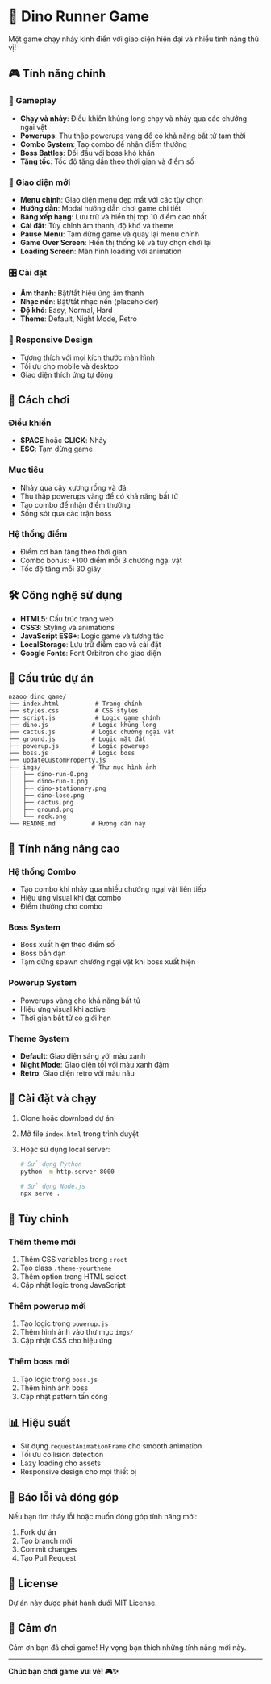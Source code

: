 # 🦖 Dino Runner Game

Một game chạy nhảy kinh điển với giao diện hiện đại và nhiều tính năng thú vị!

## 🎮 Tính năng chính

### 🎯 Gameplay

- **Chạy và nhảy**: Điều khiển khủng long chạy và nhảy qua các chướng ngại vật
- **Powerups**: Thu thập powerups vàng để có khả năng bất tử tạm thời
- **Combo System**: Tạo combo để nhận điểm thưởng
- **Boss Battles**: Đối đầu với boss khó khăn
- **Tăng tốc**: Tốc độ tăng dần theo thời gian và điểm số

### 🎨 Giao diện mới

- **Menu chính**: Giao diện menu đẹp mắt với các tùy chọn
- **Hướng dẫn**: Modal hướng dẫn chơi game chi tiết
- **Bảng xếp hạng**: Lưu trữ và hiển thị top 10 điểm cao nhất
- **Cài đặt**: Tùy chỉnh âm thanh, độ khó và theme
- **Pause Menu**: Tạm dừng game và quay lại menu chính
- **Game Over Screen**: Hiển thị thống kê và tùy chọn chơi lại
- **Loading Screen**: Màn hình loading với animation

### 🎛️ Cài đặt

- **Âm thanh**: Bật/tắt hiệu ứng âm thanh
- **Nhạc nền**: Bật/tắt nhạc nền (placeholder)
- **Độ khó**: Easy, Normal, Hard
- **Theme**: Default, Night Mode, Retro

### 📱 Responsive Design

- Tương thích với mọi kích thước màn hình
- Tối ưu cho mobile và desktop
- Giao diện thích ứng tự động

## 🚀 Cách chơi

### Điều khiển

- **SPACE** hoặc **CLICK**: Nhảy
- **ESC**: Tạm dừng game

### Mục tiêu

- Nhảy qua cây xương rồng và đá
- Thu thập powerups vàng để có khả năng bất tử
- Tạo combo để nhận điểm thưởng
- Sống sót qua các trận boss

### Hệ thống điểm

- Điểm cơ bản tăng theo thời gian
- Combo bonus: +100 điểm mỗi 3 chướng ngại vật
- Tốc độ tăng mỗi 30 giây

## 🛠️ Công nghệ sử dụng

- **HTML5**: Cấu trúc trang web
- **CSS3**: Styling và animations
- **JavaScript ES6+**: Logic game và tương tác
- **LocalStorage**: Lưu trữ điểm cao và cài đặt
- **Google Fonts**: Font Orbitron cho giao diện

## 📁 Cấu trúc dự án

```
nzaoo_dino_game/
├── index.html          # Trang chính
├── styles.css          # CSS styles
├── script.js           # Logic game chính
├── dino.js            # Logic khủng long
├── cactus.js          # Logic chướng ngại vật
├── ground.js          # Logic mặt đất
├── powerup.js         # Logic powerups
├── boss.js            # Logic boss
├── updateCustomProperty.js
├── imgs/              # Thư mục hình ảnh
│   ├── dino-run-0.png
│   ├── dino-run-1.png
│   ├── dino-stationary.png
│   ├── dino-lose.png
│   ├── cactus.png
│   ├── ground.png
│   └── rock.png
└── README.md          # Hướng dẫn này
```

## 🎯 Tính năng nâng cao

### Hệ thống Combo

- Tạo combo khi nhảy qua nhiều chướng ngại vật liên tiếp
- Hiệu ứng visual khi đạt combo
- Điểm thưởng cho combo

### Boss System

- Boss xuất hiện theo điểm số
- Boss bắn đạn
- Tạm dừng spawn chướng ngại vật khi boss xuất hiện

### Powerup System

- Powerups vàng cho khả năng bất tử
- Hiệu ứng visual khi active
- Thời gian bất tử có giới hạn

### Theme System

- **Default**: Giao diện sáng với màu xanh
- **Night Mode**: Giao diện tối với màu xanh đậm
- **Retro**: Giao diện retro với màu nâu

## 🔧 Cài đặt và chạy

1. Clone hoặc download dự án
2. Mở file `index.html` trong trình duyệt
3. Hoặc sử dụng local server:

   ```bash
   # Sử dụng Python
   python -m http.server 8000

   # Sử dụng Node.js
   npx serve .
   ```

## 🎨 Tùy chỉnh

### Thêm theme mới

1. Thêm CSS variables trong `:root`
2. Tạo class `.theme-yourtheme`
3. Thêm option trong HTML select
4. Cập nhật logic trong JavaScript

### Thêm powerup mới

1. Tạo logic trong `powerup.js`
2. Thêm hình ảnh vào thư mục `imgs/`
3. Cập nhật CSS cho hiệu ứng

### Thêm boss mới

1. Tạo logic trong `boss.js`
2. Thêm hình ảnh boss
3. Cập nhật pattern tấn công

## 📊 Hiệu suất

- Sử dụng `requestAnimationFrame` cho smooth animation
- Tối ưu collision detection
- Lazy loading cho assets
- Responsive design cho mọi thiết bị

## 🐛 Báo lỗi và đóng góp

Nếu bạn tìm thấy lỗi hoặc muốn đóng góp tính năng mới:

1. Fork dự án
2. Tạo branch mới
3. Commit changes
4. Tạo Pull Request

## 📄 License

Dự án này được phát hành dưới MIT License.

## 🙏 Cảm ơn

Cảm ơn bạn đã chơi game! Hy vọng bạn thích những tính năng mới này.

---

**Chúc bạn chơi game vui vẻ! 🎮✨**

